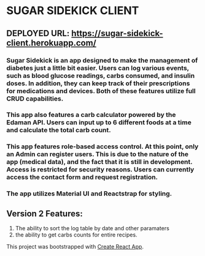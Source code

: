 # SUGAR SIDEKICK CLIENT

## DEPLOYED URL: https://sugar-sidekick-client.herokuapp.com/


### Sugar Sidekick is an app designed to make the management of diabetes just a little bit easier. Users can log various events, such as blood glucose readings, carbs consumed, and insulin doses. In addition, they can keep track of their prescriptions for medications and devices. Both of these features utilize full CRUD capabilities.

### This app also features a carb calculator powered by the Edaman API. Users can input up to 6 different foods at a time and calculate the total carb count.

### This app features role-based access control. At this point, only an Admin can register users. This is due to the nature of the app (medical data), and the fact that it is still in development. Access is restricted for security reasons. Users can currently access the contact form and request registration.

### The app utilizes Material UI and Reactstrap for styling.


## Version 2 Features: 
1. The ability to sort the log table by date and other paramaters
2. the ability to get carbs counts for entire recipes. 





This project was bootstrapped with [Create React App](https://github.com/facebook/create-react-app).

